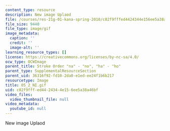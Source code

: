 ```yaml
---
content_type: resource
description: New image Uplaod
file: /courses/res-21g-01-kana-spring-2010/c02f9fffed4424344e156ee5a38a46bf_05_2_NI.gif
file_size: 9440
file_type: image/gif
image_metadata:
  caption: ''
  credit: ''
  image-alt: ''
learning_resource_types: []
license: https://creativecommons.org/licenses/by-nc-sa/4.0/
ocw_type: OCWImage
parent_title: Stroke Order "na" - "no", "ha" - "ho"
parent_type: SupplementalResourceSection
parent_uid: 36316f92-fd10-2da0-e1ed-ee24f1b6b217
resourcetype: Image
title: 05_2_NI.gif
uid: c02f9fff-ed44-2434-4e15-6ee5a38a46bf
video_files:
  video_thumbnail_file: null
video_metadata:
  youtube_id: null
---
```

New image Uplaod
